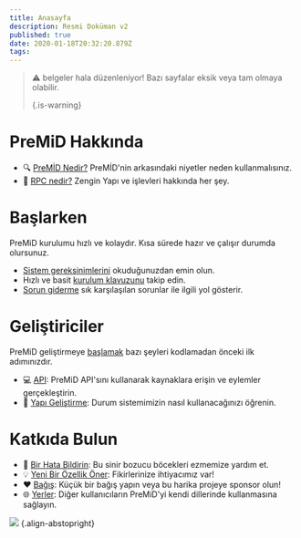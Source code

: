 ```yaml
---
title: Anasayfa
description: Resmi Doküman v2
published: true
date: 2020-01-18T20:32:20.879Z
tags:
---
```


> :warning: belgeler hala düzenleniyor! Bazı sayfalar eksik veya tam olmaya olabilir. 
> 
> {.is-warning}

# PreMiD Hakkında
- :mag: [PreMİD Nedir?](/about) PreMİD'nin arkasındaki niyetler neden kullanmalısınız.
- :link: [RPC nedir?](https://discordapp.com/rich-presence) Zengin Yapı ve işlevleri hakkında her şey.

# Başlarken

PreMiD kurulumu hızlı ve kolaydır. Kısa sürede hazır ve çalışır durumda olursunuz.

- [Sistem gereksinimlerini](/install/requirements) okuduğunuzdan emin olun.
- Hızlı ve basit [kurulum klavuzunu](/install) takip edin.
- [Sorun giderme](/troubleshooting) sık karşılaşılan sorunlar ile ilgili yol gösterir.

# Geliştiriciler

PreMiD geliştirmeye [ başlamak](/dev) bazı şeyleri kodlamadan önceki ilk adımınızdır.

- :computer: [API](/dev/api): PreMiD API'sını kullanarak kaynaklara erişin ve eylemler gerçekleştirin.
- :wrench: [Yapı Geliştirme](/dev/presence): Durum sistemimizin nasıl kullanacağınızı öğrenin.

# Katkıda Bulun
- :bug: [Bir Hata Bildirin](https://github.com/PreMiD): Bu sinir bozucu böcekleri ezmemize yardım et.
- :bulb: [Yeni Bir Özellik Öner](https://discord.gg/premid): Fikirlerinize ihtiyacımız var!
- :heart: [Bağış](https://www.patreon.com/Timeraa): Küçük bir bağış yapın veya bu harika projeye sponsor olun!
- :globe_with_meridians: [Yerler](https://translate.premid.app): Diğer kullanıcıların PreMiD'yi kendi dillerinde kullanmasına sağlayın.

![](https://beta.premid.app/img/logo.2b414dc2.gif) {.align-abstopright}